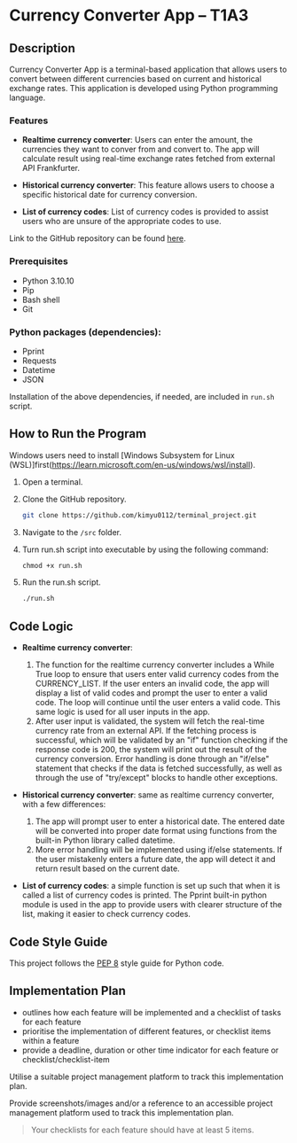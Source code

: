 # Currency Converter App – T1A3

## Description

Currency Converter App is a terminal-based application that allows users to convert between different currencies based on current and historical exchange rates. This application is developed using Python programming language.

### Features

- **Realtime currency converter**: Users can enter the amount, the currencies they want to conver from and convert to. The app will calculate result using real-time exchange rates fetched from external API Frankfurter.

- **Historical currency converter**: This feature allows users to choose a specific historical date for currency conversion.

- **List of currency codes**: List of currency codes is provided to assist users who are unsure of the appropriate codes to use.

Link to the GitHub repository can be found [here](https://github.com/kimyu0112/terminal_project).

### Prerequisites
- Python 3.10.10
- Pip
- Bash shell
- Git

### Python packages (dependencies):
- Pprint
- Requests
- Datetime
- JSON

Installation of the above dependencies, if needed, are included in `run.sh` script.

## How to Run the Program

Windows users need to install [Windows Subsystem for Linux (WSL)]first(https://learn.microsoft.com/en-us/windows/wsl/install).

1. Open a terminal.

2. Clone the GitHub repository.
    ```sh
    git clone https://github.com/kimyu0112/terminal_project.git
    ```
3. Navigate to the `/src` folder.

4. Turn run.sh script into executable by using the following command:
    ```sh
    chmod +x run.sh
    ```
5. Run the run.sh script.
    ```sh
    ./run.sh
    ```

## Code Logic

- **Realtime currency converter**: 
  1. The function for the realtime currency converter includes a While True loop to ensure that users enter valid currency codes from the CURRENCY_LIST. If the user enters an invalid code, the app will display a list of valid codes and prompt the user to enter a valid code. The loop will continue until the user enters a valid code. This same logic is used for all user inputs in the app.
  2. After user input is validated, the system will fetch the real-time currency rate from an external API. If the fetching process is successful, which will be validated by an "if" function checking if the response code is 200, the system will print out the result of the currency conversion. Error handling is done through an "if/else" statement that checks if the data is fetched successfully, as well as through the use of "try/except" blocks to handle other exceptions.

- **Historical currency converter**: same as realtime currency converter, with a few differences:
  1. The app will prompt user to enter a historical date. The entered date will be converted into proper date format using functions from the built-in Python library called datetime.
  2. More error handling will be implemented using if/else statements. If the user mistakenly enters a future date, the app will detect it and return result based on the current date.

- **List of currency codes**: a simple function is set up such that when it is called a list of currency codes is printed. The Pprint built-in python module is used in the app to provide users with clearer structure of the list, making it easier to check currency codes.

## Code Style Guide

This project follows the [PEP 8](https://pep8.org/) style guide for Python code.

## Implementation Plan
- outlines how each feature will be implemented and a checklist of tasks for each feature
- prioritise the implementation of different features, or checklist items within a feature
- provide a deadline, duration or other time indicator for each feature or checklist/checklist-item

Utilise a suitable project management platform to track this implementation plan.

Provide screenshots/images and/or a reference to an accessible project management platform used to track this implementation plan. 

> Your checklists for each feature should have at least 5 items.